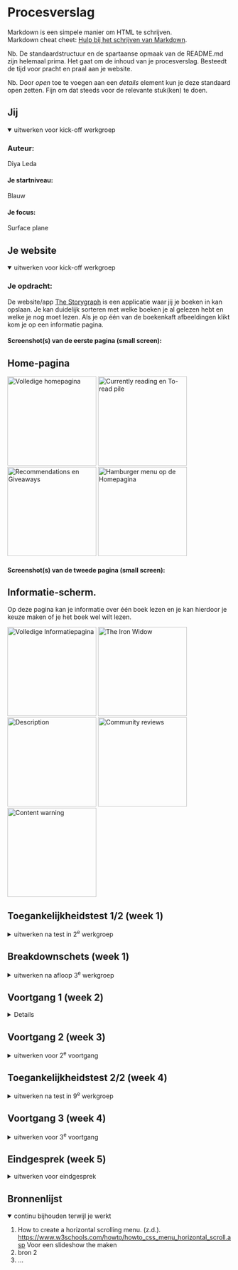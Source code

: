 # Procesverslag
Markdown is een simpele manier om HTML te schrijven.  
Markdown cheat cheet: [Hulp bij het schrijven van Markdown](https://github.com/adam-p/markdown-here/wiki/Markdown-Cheatsheet).

Nb. De standaardstructuur en de spartaanse opmaak van de README.md zijn helemaal prima. Het gaat om de inhoud van je procesverslag. Besteedt de tijd voor pracht en praal aan je website.

Nb. Door *open* toe te voegen aan een *details* element kun je deze standaard open zetten. Fijn om dat steeds voor de relevante stuk(ken) te doen.

## Jij

<details open>
  <summary>uitwerken voor kick-off werkgroep</summary>

  ### Auteur:
  Diya Leda

  #### Je startniveau:
  Blauw

  #### Je focus:
  Surface plane
 
</details>





## Je website

<details open>
  <summary>uitwerken voor kick-off werkgroep</summary>

  ### Je opdracht:
  De website/app 	<a href="https://app.thestorygraph.com"> The Storygraph</a> is een applicatie waar jij je boeken in kan opslaan. Je kan duidelijk sorteren met welke boeken je al gelezen hebt en welke je nog moet lezen. Als je op één van de boekenkaft afbeeldingen klikt kom je op een informatie pagina.

  #### Screenshot(s) van de eerste pagina (small screen): 
  <h2>Home-pagina</h2>
  <img src="readme-images/TheStoryGraph-full-Homescreen.png" width="200px" alt="Volledige homepagina">
  <img src="readme-images/Home1.jpeg" width="200px" alt="Currently reading en To-read pile">
  <img src="readme-images/Home2.jpeg" width="200px" alt="Recommendations en Giveaways">
  <img src="readme-images/Home3.jpeg" width="200px" alt="Hamburger menu op de Homepagina">


  #### Screenshot(s) van de tweede pagina (small screen):
  <h2>Informatie-scherm. </h2>
  <p>Op deze pagina kan je informatie over één boek lezen en je kan hierdoor je keuze maken of je het boek wel wilt lezen. </p>
  <img src="readme-images/TheStoryGraph-full-Informatie.png" width="200px" alt="Volledige Informatiepagina">
  <img src="readme-images/Info1.jpeg" width="200px" alt="The Iron Widow">
  <img src="readme-images/Info2.jpeg" width="200px" alt="Description">
  <img src="readme-images/Info3.jpeg" width="200px" alt="Community reviews ">
  <img src="readme-images/Info4.jpeg" width="200px" alt="Content warning">
</details> 



## Toegankelijkheidstest 1/2 (week 1)
<details>
  <summary>uitwerken na test in 2<sup>e</sup> werkgroep</summary>

  ### Bevindingen
  <p>Lijst met je bevindingen die in de test naar voren kwamen:</p>
  <p>-Het eerste wat is zag was dat een groot stuk van de CSS in de HTML stond, in de head. </p>
  <p>-Ook werden er h2 en h3 door elkaar gebruikt, terwijl dat bij tags hetzelfde gestijld werden. Kan je liever één h2 gebruiken voor alle kopjes.</p>
  <p>-Voor mijn gevoel bleek het ook dat ze onnodige div's hadden gebruikt.</p>
  <p>Er word geen gebruik gemaakt van een header, main en footer.</p>
  <p>-Foto's maken wel gebruik van een alt, maar die is niet altijd correct of duidelijk</p>

  <h2>Screenreader</h2>
  <p>-Als je met de screenreader in de body komt, zit hij vast op onzichtbare woorden.</p>
  

</details>



## Breakdownschets (week 1)

<details>
  <summary>uitwerken na afloop 3<sup>e</sup> werkgroep</summary>

  ### de hele pagina's: 
  <h2>Home-pagina:</h2>
    <img src="readme-images/homepagine-opgedeelt.jpg" width="200px" alt="Opgedeelte pagina, Home-pagina">

  <h2>Stats:</h2>
    <img src="readme-images/information-opgedeelt.jpg" width="200px" alt="Opgedeelte pagina, Informatie-pagina">
    <img src="readme-images/information-opgedeelt-stukjes.jpg" width="200px" alt="Opgedeelte pagina, Informatie-pagina">


  ### dynamisch deel (bijv menu): 
  <img src="readme-images/opgedeelte-nav.jpg" width="375px" alt="breakdown van een dynamisch deel, Menu">

  ### wellicht nog een dynamisch deel (bijv filter): 

</details>





## Voortgang 1 (week 2)

<details>
  In deze week was ik ziek, dus kon ik jammer genoeg niet bij de eerste voortgangsgesprek zijn. U kunt bij mijn groepsgenoten; Kaylin Noëlla, Insa en Sem zien wat er deze week besproken werd.
</details>





## Voortgang 2 (week 3)

<details>
  <summary>uitwerken voor 2<sup>e</sup> voortgang</summary>

  ### Stand van zaken
  <p>Voor deze week heb ik alleen kunnen werken aan de basis HTML en CSS. </P>
   <p>In de eerste twee afbeeldingen kun je de pagina's van de homepagina zien. Ik heb mijn h2's als in sections opgedeelt. Ik heb voor nu ook op beide pagina's een h1 gezet, maar ik moet nog kijken op welke grote ik ze wil hebben. En ook of ik het daar wil hebben.</p>
   <img src="readme-images/index-website1.png" width="300px" alt="Index webpagina, Home-pagina">
  <img src="readme-images/index-html1.png" width="300px" alt="Index html, Home-pagina"> 

  <p>Bij de deze pagina heb ik hetzelfde gedaan, alleen heb ik voor deze pagina in de apparte CSS iets om de sections gezet. Die vakken zijn van de orginele website.</p>
  <img src= "readme-images/" width="300px" alt="Stats website, Statistieken pagina">
  <img src= "readme-images/" width="300px" alt="Stats html, Statistieken pagina">
 


  ### Agenda voor meeting
  samen met je groepje opstellen

  | Kaylin Noëlla     | Insa   | Sem    | Diya(ik)         |
  | ---               | ---    | ---    | ---              |              
  | CSS optimaliseren | (Ziek) | (Ziek) | Filters toevoegen|                  
  | sematiek          |        |        | SVG animatie     |
  | ...               | ...    | ..     | ...              |


  ### Verslag van meeting
  hier na afloop snel de uitkomsten van de meeting vastleggen
  - Ik moet even kijken of de svg animatie wel gaat lukken, het is moeilijk. Voor de filter moet ik Sanne vragen of zelf onderzoeken uitvoeren.
  - ./ voor linken, img. Kan ook custom properties maken voor margin, meer dan kleur.
  - Gebruik comments in de css en html.
  - Buttons veranderen naar a href=#. Buttons zijn voor formulieren.

</details>





## Toegankelijkheidstest 2/2 (week 4)

<details>
  <summary>uitwerken na test in 9<sup>e</sup> werkgroep</summary>

  ### Bevindingen
  Lijst met je bevindingen die in de test naar voren kwamen (geef ook aan wat er verbeterd is):

</details>





## Voortgang 3 (week 4)

<details>
  <summary>uitwerken voor 3<sup>e</sup> voortgang</summary>

  ### Stand van zaken
  hier dit ging goed & dit was lastig (neem ook screenshots op van delen van je website en code)


  ### Agenda voor meeting
  samen met je groepje opstellen

  | student 1      | student 2          | student 3    | student 4        |
  | ---            | ---                | ---          | ---              |
  | dit bespreken  | en dit             | en ik dit    | en dan ik dat    |
  | en dat ook nog | dit als er tijd is | nog een punt | dit wil ik zeker |
  | ...            | ...                | ...          | ...              |


  ### Verslag van meeting
  hier na afloop snel de uitkomsten van de meeting vastleggen

  - punt 1
  - punt 2
  - nog een punt
  - ...

</details>





## Eindgesprek (week 5)

<details>
  <summary>uitwerken voor eindgesprek</summary>

  ### Je uitkomst - karakteristiek screenshots:
  <img src="readme-images/dummy-plaatje.jpg" width="375px" alt="uitomst opdracht 1">


  ### Dit ging goed/Heb ik geleerd: 
  Korte omschrijving met plaatjes

  <img src="readme-images/dummy-plaatje.jpg" width="375px" alt="top">


  ### Dit was lastig/Is niet gelukt:
  Korte omschrijving met plaatjes

  <img src="readme-images/dummy-plaatje.jpg" width="375px" alt="bummer">
</details>





## Bronnenlijst

<details open>
  <summary>continu bijhouden terwijl je werkt</summary>

  1. How to create a horizontal scrolling menu. (z.d.). https://www.w3schools.com/howto/howto_css_menu_horizontal_scroll.asp 
Voor een slideshow the maken
  2. bron 2
  3. ...

</details>
